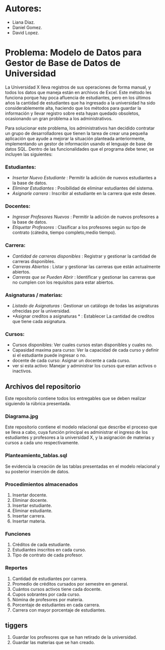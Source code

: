 # Autores:
* Liana Diaz.
* Daniel Gomez.
* David Lopez.

# Problema: Modelo de Datos para Gestor de Base de Datos de Universidad
La Universidad X lleva registros de sus operaciones de forma manual, y todos los datos que maneja están en archivos de Excel. 
Este método les funciona porque hay poca afluencia de estudiantes, pero en los últimos años la cantidad de estudiantes 
que ha ingresado a la universidad ha sido considerablemente alta, haciendo que los métodos para guardar la información y 
llevar registro sobre esta hayan quedado obsoletos, ocasionando un gran problema a los administrativos.

Para solucionar este problema, los administrativos han decidido contratar un grupo de desarrolladores que tienen la tarea de crear una pequeña 
aplicación que ayude a mejorar la situación planteada anteriormente, implementando un gestor de información usando el lenguaje de base de datos SQL. 
Dentro de las funcionalidades que el programa debe tener, se incluyen las siguientes:

### Estudiantes:
* *Insertar Nuevo Estudiante* : Permitir la adición de nuevos estudiantes a la base de datos.
* *Eliminar Estudiantes* : Posibilidad de eliminar estudiantes del sistema.
* *Asignarle carrera* : Inscribir al estudiante en la carrera que este desee.

### Docentes:
* *Ingresar Profesores Nuevos* : Permitir la adición de nuevos profesores a la base de datos.
* *Etiquetar Profesores* : Clasificar a los profesores según su tipo de contrato (cátedra, tiempo completo,medio tiempo).

### Carrera:
* *Cantidad de carreras disponibles* : Registrar y gestionar la cantidad de carreras disponibles.
* *Carreras  Abiertos* : Listar y gestionar las carreras que están actualmente abiertos.
* *Carreras  que se Pueden Abrir* : Identificar y gestionar las carreras que no cumplen con los requisitos para estar abiertos.

### Asignaturas / materias:
* *Listado de Asignaturas* : Gestionar un catálogo de todas las asignaturas ofrecidas por la universidad.
* *Asignar creditos a asignaturas * : Establecer La cantidad de creditos que tiene cada asignatura.

### Cursos:

* Cursos disponibles: Ver cuales cursos estan disponibles y cuales no.
* Capasidad maxima para curso: Ver la capacidad de cada curso y definir si el estudiante puede ingresar o no.
* docente de cada curso: Asignar un docente a cada curso.
* ver si esta activo: Manejar y administrar los cursos que estan activos o inactivos.


## Archivos del repositorio 
Este repositorio contiene todos los entregables que se deben realizar siguiendo la rúbrica presentada.

### Diagrama.jpg
Este repositorio contiene el modelo relacional que describe el proceso que se lleva a cabo, cuya función principal es administrar el ingreso 
de los estudiantes y profesores a la universidad X, y la asignación de materias y cursos a cada uno respectivamente.

### Planteamiento_tablas.sql 
Se evidencia la creación de las tablas presentadas en el modelo relacional y su posterior inserción de datos.

### Procedimientos almacenados
1. Insertar docente.
2. Eliminar docente.
3. Insertar estudiante.
4. Eliminar estudiante.
5. Insertar carrera.
6. Insertar materia.

### Funciones
1. Créditos de cada estudiante.
2. Estudiantes inscritos en cada curso.
3. Tipo de contrato de cada profesor.

### Reportes 

1. Cantidad de estudiantes por carrera.
2. Promedio de créditos cursados por semestre en general.
3. Cuántos cursos activos tiene cada docente.
4. Cupos sobrantes por cada curso.
5. Nómina de profesores por materia.
6. Porcentaje de estudiantes en cada carrera.
7. Carrera con mayor porcentaje de estudiantes.

 ## tiggers
1. Guardar los profesores que se han retirado de la universidad.
2. Guardar las materias que se han creado.

  
